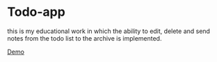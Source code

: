 # Todo-app
this is my educational work in which the ability to edit, delete and send notes from the todo list to the archive is implemented.

  <a href="https://az70code.github.io/Todo%20App/">Demo</a>
